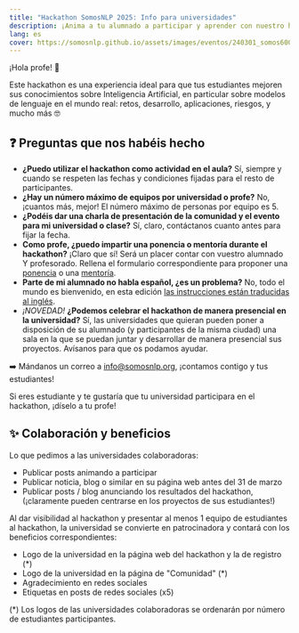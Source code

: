 ```yaml
---
title: "Hackathon SomosNLP 2025: Info para universidades"
description: ¡Anima a tu alumnado a participar y aprender con nuestro hackathon!
lang: es
cover: https://somosnlp.github.io/assets/images/eventos/240301_somos600m.jpg
---
```


¡Hola profe! 👋

Este hackathon es una experiencia ideal para que tus estudiantes mejoren sus conocimientos sobre Inteligencia Artificial, en particular sobre modelos de lenguaje en el mundo real: retos, desarrollo, aplicaciones, riesgos, y mucho más 🤓

## ❓ Preguntas que nos habéis hecho

- **¿Puedo utilizar el hackathon como actividad en el aula?** Sí, siempre y cuando se respeten las fechas y condiciones fijadas para el resto de participantes.
- **¿Hay un número máximo de equipos por universidad o profe?** No, ¡cuantos más, mejor! El número máximo de personas por equipo es 5.
- **¿Podéis dar una charla de presentación de la comunidad y el evento para mi universidad o clase?** Sí, claro, contáctanos cuanto antes para fijar la fecha.
- **Como profe, ¿puedo impartir una ponencia o mentoría durante el hackathon?** ¡Claro que sí! Será un placer contar con vuestro alumnado Y profesorado. Rellena el formulario correspondiente para proponer una [ponencia](https://forms.gle/YpUvifDNLG6E56Cy9) o una [mentoría](https://forms.gle/7UmsVDnFmNo1pCrf9).
- **Parte de mi alumnado no habla español, ¿es un problema?** No, todo el mundo es bienvenido, en esta edición [las instrucciones están traducidas al inglés](https://somosnlp.org/en/hackathon-2025/bases).
- *¡NOVEDAD!* **¿Podemos celebrar el hackathon de manera presencial en la universidad?** Sí, las universidades que quieran pueden poner a disposición de su alumnado (y participantes de la misma ciudad) una sala en la que se puedan juntar y desarrollar de manera presencial sus proyectos. Avísanos para que os podamos ayudar.

➡️ Mándanos un correo a info@somosnlp.org, ¡contamos contigo y tus estudiantes!

Si eres estudiante y te gustaría que tu universidad participara en el hackathon, ¡díselo a tu profe!

## ✨ Colaboración y beneficios

Lo que pedimos a las universidades colaboradoras:
- Publicar posts animando a participar 
- Publicar noticia, blog o similar en su página web antes del 31 de marzo
- Publicar posts / blog anunciando los resultados del hackathon, (¡claramente pueden centrarse en los proyectos de sus estudiantes!)

Al dar visibilidad al hackathon y presentar al menos 1 equipo de estudiantes al hackathon, la universidad se convierte en patrocinadora y contará con los beneficios correspondientes:
- Logo de la universidad en la página web del hackathon y la de registro (*)
- Logo de la universidad en la página de "Comunidad" (*)
- Agradecimiento en redes sociales
- Etiquetas en posts de redes sociales (x5)

(*) Los logos de las universidades colaboradoras se ordenarán por número de estudiantes participantes.

<!--
## Universidades colaboradoras

<div style="display: grid; grid-template-columns: repeat(3, 1fr); gap: 10px 50px; justify-items: center; align-items: center;">

<SponsorInfo sponsor="Universidad de Puerto Rico" url="https://upr.edu"
logo="https://somosnlp.github.io/assets/images/patrocinios/UPR.png"
logo_dark="https://somosnlp.github.io/assets/images/patrocinios/UPR.png" />

<SponsorInfo sponsor="Universidad Nacional de Loja" url="https://unl.edu.ec"
logo="https://somosnlp.github.io/assets/images/patrocinios/UNL_square.png"
logo_dark="https://somosnlp.github.io/assets/images/patrocinios/UNL_square.png" />

</div>


<SponsorInfo sponsor="UNED Research Group in NLP & IR" url="https://sites.google.com/view/nlp-uned/home"
logo="https://somosnlp.github.io/assets/images/patrocinios/UNEDNLP.png"
logo_dark="https://somosnlp.github.io/assets/images/patrocinios/UNEDNLP.png" />

<SponsorInfo sponsor="UNAM" url="https://www.unam.mx/"
logo="https://somosnlp.github.io/assets/images/logo_UNAM.png"
logo_dark="https://somosnlp.github.io/assets/images/logo_UNAM_dark.png" />

<SponsorInfo sponsor="MCD UNISON" url="https://mcd.unison.mx"
logo="https://somosnlp.github.io/assets/images/patrocinios/MCDUnisonMX.png"
logo_dark="https://somosnlp.github.io/assets/images/patrocinios/MCDUnisonMX.png" />
-->
